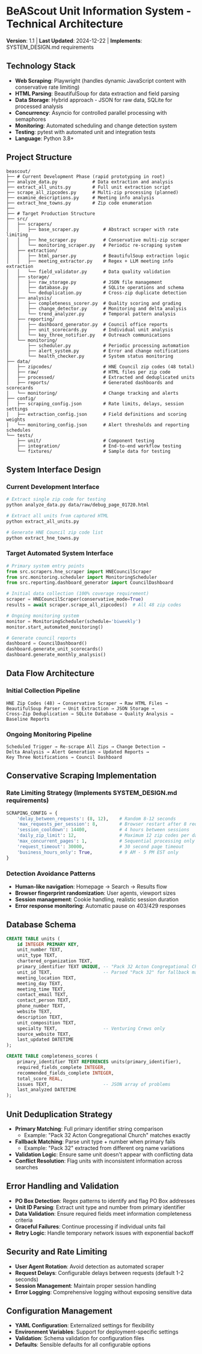 # BeAScout Unit Information System - Technical Architecture

**Version**: 1.1 | **Last Updated**: 2024-12-22 | **Implements**: SYSTEM_DESIGN.md requirements

## Technology Stack
- **Web Scraping**: Playwright (handles dynamic JavaScript content with conservative rate limiting)
- **HTML Parsing**: BeautifulSoup for data extraction and field parsing
- **Data Storage**: Hybrid approach - JSON for raw data, SQLite for processed analysis
- **Concurrency**: Asyncio for controlled parallel processing with semaphores
- **Monitoring**: Automated scheduling and change detection system
- **Testing**: pytest with automated unit and integration tests
- **Language**: Python 3.8+

## Project Structure
```
beascout/
├── # Current Development Phase (rapid prototyping in root)
├── analyze_data.py             # Data extraction and analysis
├── extract_all_units.py        # Full unit extraction script  
├── scrape_all_zipcodes.py      # Multi-zip processing (planned)
├── examine_descriptions.py     # Meeting info analysis
├── extract_hne_towns.py        # Zip code enumeration
├── 
├── # Target Production Structure
├── src/
│   ├── scrapers/
│   │   ├── base_scraper.py         # Abstract scraper with rate limiting
│   │   ├── hne_scraper.py          # Conservative multi-zip scraper
│   │   └── monitoring_scraper.py   # Periodic re-scraping system
│   ├── extraction/
│   │   ├── html_parser.py          # BeautifulSoup extraction logic
│   │   ├── meeting_extractor.py    # Regex + LLM meeting info extraction
│   │   └── field_validator.py      # Data quality validation
│   ├── storage/
│   │   ├── raw_storage.py          # JSON file management
│   │   ├── database.py             # SQLite operations and schema
│   │   └── deduplication.py        # Cross-zip duplicate detection
│   ├── analysis/
│   │   ├── completeness_scorer.py  # Quality scoring and grading
│   │   ├── change_detector.py      # Monitoring and delta analysis
│   │   └── trend_analyzer.py       # Temporal pattern analysis
│   ├── reporting/
│   │   ├── dashboard_generator.py  # Council office reports
│   │   ├── unit_scorecards.py      # Individual unit analysis
│   │   └── key_three_notifier.py   # Outreach communications
│   └── monitoring/
│       ├── scheduler.py            # Periodic processing automation
│       ├── alert_system.py         # Error and change notifications
│       └── health_checker.py       # System status monitoring
├── data/
│   ├── zipcodes/                   # HNE Council zip codes (48 total)
│   ├── raw/                        # HTML files per zip code
│   ├── processed/                  # Extracted and deduplicated units
│   ├── reports/                    # Generated dashboards and scorecards
│   └── monitoring/                 # Change tracking and alerts
├── config/
│   ├── scraping_config.json        # Rate limits, delays, session settings
│   ├── extraction_config.json      # Field definitions and scoring weights
│   └── monitoring_config.json      # Alert thresholds and reporting schedules
└── tests/
    ├── unit/                       # Component testing
    ├── integration/                # End-to-end workflow testing
    └── fixtures/                   # Sample data for testing
```

## System Interface Design

### Current Development Interface
```bash
# Extract single zip code for testing
python analyze_data.py data/raw/debug_page_01720.html

# Extract all units from captured HTML
python extract_all_units.py

# Generate HNE Council zip code list
python extract_hne_towns.py
```

### Target Automated System Interface  
```python
# Primary system entry points
from src.scrapers.hne_scraper import HNECouncilScraper
from src.monitoring.scheduler import MonitoringScheduler
from src.reporting.dashboard_generator import CouncilDashboard

# Initial data collection (100% coverage requirement)
scraper = HNECouncilScraper(conservative_mode=True)
results = await scraper.scrape_all_zipcodes()  # All 48 zip codes

# Ongoing monitoring system
monitor = MonitoringScheduler(schedule='biweekly')
monitor.start_automated_monitoring()

# Generate council reports
dashboard = CouncilDashboard()
dashboard.generate_unit_scorecards()
dashboard.generate_monthly_analysis()
```

## Data Flow Architecture

### Initial Collection Pipeline
```
HNE Zip Codes (48) → Conservative Scraper → Raw HTML Files → 
BeautifulSoup Parser → Unit Extraction → JSON Storage →
Cross-Zip Deduplication → SQLite Database → Quality Analysis → 
Baseline Reports
```

### Ongoing Monitoring Pipeline  
```
Scheduled Trigger → Re-scrape All Zips → Change Detection →
Delta Analysis → Alert Generation → Updated Reports → 
Key Three Notifications → Council Dashboard
```

## Conservative Scraping Implementation

### Rate Limiting Strategy (Implements SYSTEM_DESIGN.md requirements)
```python
SCRAPING_CONFIG = {
    'delay_between_requests': (8, 12),    # Random 8-12 seconds
    'max_requests_per_session': 8,        # Browser restart after 8 requests  
    'session_cooldown': 14400,            # 4 hours between sessions
    'daily_zip_limit': 12,                # Maximum 12 zip codes per day
    'max_concurrent_pages': 1,            # Sequential processing only
    'request_timeout': 30000,             # 30 second page timeout
    'business_hours_only': True,          # 9 AM - 5 PM EST only
}
```

### Detection Avoidance Patterns
- **Human-like navigation**: Homepage → Search → Results flow
- **Browser fingerprint randomization**: User agents, viewport sizes
- **Session management**: Cookie handling, realistic session duration
- **Error response monitoring**: Automatic pause on 403/429 responses

## Database Schema
```sql
CREATE TABLE units (
    id INTEGER PRIMARY KEY,
    unit_number TEXT,
    unit_type TEXT,
    chartered_organization TEXT,
    primary_identifier TEXT UNIQUE, -- "Pack 32 Acton Congregational Church"
    unit_id TEXT,                   -- Parsed "Pack 32" for fallback matching
    meeting_location TEXT,
    meeting_day TEXT,
    meeting_time TEXT,
    contact_email TEXT,
    contact_person TEXT,
    phone_number TEXT,
    website TEXT,
    description TEXT,
    unit_composition TEXT,
    specialty TEXT,                 -- Venturing Crews only
    source_website TEXT,
    last_updated DATETIME
);

CREATE TABLE completeness_scores (
    primary_identifier TEXT REFERENCES units(primary_identifier),
    required_fields_complete INTEGER,
    recommended_fields_complete INTEGER,
    total_score REAL,
    issues TEXT,                    -- JSON array of problems
    last_analyzed DATETIME
);
```

## Unit Deduplication Strategy
- **Primary Matching**: Full primary identifier string comparison
  - Example: "Pack 32 Acton Congregational Church" matches exactly
- **Fallback Matching**: Parse unit type + number when primary fails
  - Example: "Pack 32" extracted from different org name variations
- **Validation Logic**: Ensure same unit doesn't appear with conflicting data
- **Conflict Resolution**: Flag units with inconsistent information across searches

## Error Handling and Validation
- **PO Box Detection**: Regex patterns to identify and flag PO Box addresses
- **Unit ID Parsing**: Extract unit type and number from primary identifier
- **Data Validation**: Ensure required fields meet information completeness criteria
- **Graceful Failures**: Continue processing if individual units fail
- **Retry Logic**: Handle temporary network issues with exponential backoff

## Security and Rate Limiting
- **User Agent Rotation**: Avoid detection as automated scraper
- **Request Delays**: Configurable delays between requests (default 1-2 seconds)
- **Session Management**: Maintain proper session handling
- **Error Logging**: Comprehensive logging without exposing sensitive data

## Configuration Management
- **YAML Configuration**: Externalized settings for flexibility
- **Environment Variables**: Support for deployment-specific settings
- **Validation**: Schema validation for configuration files
- **Defaults**: Sensible defaults for all configurable options